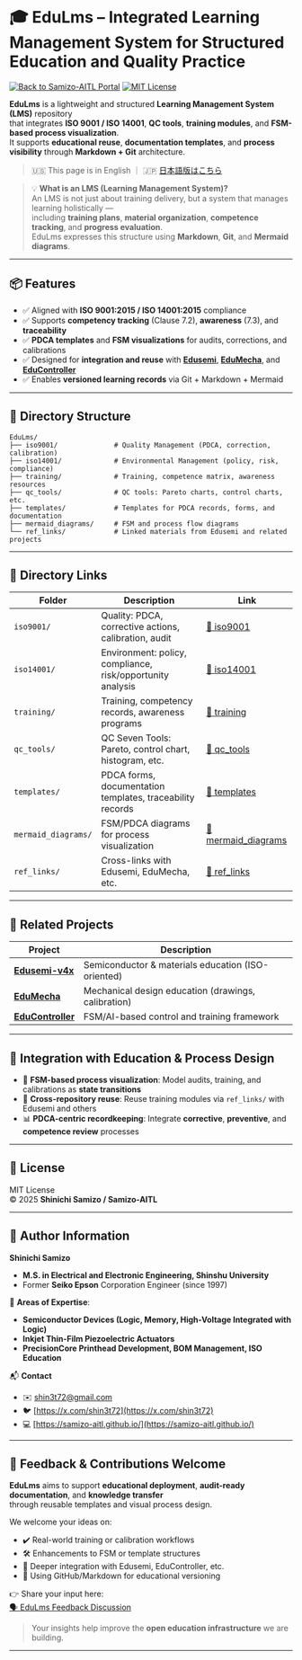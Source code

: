 # 🎓 **EduLms – Integrated Learning Management System for Structured Education and Quality Practice**

[![Back to Samizo-AITL Portal](https://img.shields.io/badge/Back%20to%20Samizo--AITL%20Portal-brightgreen)](https://samizo-aitl.github.io/en/) [![MIT License](https://img.shields.io/badge/license-MIT-blue.svg)](../LICENSE)

**EduLms** is a lightweight and structured **Learning Management System (LMS)** repository  
that integrates **ISO 9001 / ISO 14001**, **QC tools**, **training modules**, and **FSM-based process visualization**.  
It supports **educational reuse**, **documentation templates**, and **process visibility** through **Markdown + Git** architecture.

> 🇺🇸 This page is in English ｜ 🇯🇵 [日本語版はこちら](./README.md)

> 💡 **What is an LMS (Learning Management System)?**  
> An LMS is not just about training delivery, but a system that manages learning holistically —  
> including **training plans**, **material organization**, **competence tracking**, and **progress evaluation**.  
> EduLms expresses this structure using **Markdown**, **Git**, and **Mermaid diagrams**.

---

## 📦 **Features**

- ✅ Aligned with **ISO 9001:2015 / ISO 14001:2015** compliance
- ✅ Supports **competency tracking** (Clause 7.2), **awareness** (7.3), and **traceability**
- ✅ **PDCA templates** and **FSM visualizations** for audits, corrections, and calibrations
- ✅ Designed for **integration and reuse** with [**Edusemi**](https://github.com/samizo-aitl/Edusemi), [**EduMecha**](https://github.com/samizo-aitl/EduMecha), and [**EduController**](https://github.com/samizo-aitl/EduController)
- ✅ Enables **versioned learning records** via Git + Markdown + Mermaid

---

## 📁 **Directory Structure**

```plaintext
EduLms/
├── iso9001/              # Quality Management (PDCA, correction, calibration)
├── iso14001/             # Environmental Management (policy, risk, compliance)
├── training/             # Training, competence matrix, awareness resources
├── qc_tools/             # QC tools: Pareto charts, control charts, etc.
├── templates/            # Templates for PDCA records, forms, and documentation
├── mermaid_diagrams/     # FSM and process flow diagrams
└── ref_links/            # Linked materials from Edusemi and related projects
```

---

## 📂 **Directory Links**

| **Folder**         | **Description**                                              | **Link**                          |
|--------------------|--------------------------------------------------------------|-----------------------------------|
| `iso9001/`         | Quality: PDCA, corrective actions, calibration, audit        | [📁 iso9001](./iso9001/)          |
| `iso14001/`        | Environment: policy, compliance, risk/opportunity analysis   | [📁 iso14001](./iso14001/)        |
| `training/`        | Training, competency records, awareness programs             | [📁 training](./training/)        |
| `qc_tools/`        | QC Seven Tools: Pareto, control chart, histogram, etc.       | [📁 qc_tools](./qc_tools/)        |
| `templates/`       | PDCA forms, documentation templates, traceability records    | [📁 templates](./templates/)      |
| `mermaid_diagrams/`| FSM/PDCA diagrams for process visualization                  | [📁 mermaid_diagrams](./mermaid_diagrams/) |
| `ref_links/`       | Cross-links with Edusemi, EduMecha, etc.                     | [📁 ref_links](./ref_links/)      |

---

## 🔗 **Related Projects**

| **Project**       | **Description**                                               |
|-------------------|---------------------------------------------------------------|
| [**Edusemi-v4x**](https://github.com/samizo-aitl/Edusemi-v4x)   | Semiconductor & materials education (ISO-oriented) |
| [**EduMecha**](https://github.com/samizo-aitl/EduMecha)         | Mechanical design education (drawings, calibration) |
| [**EduController**](https://github.com/samizo-aitl/EduController) | FSM/AI-based control and training framework         |

---

## 🧠 **Integration with Education & Process Design**

- 🔄 **FSM-based process visualization**: Model audits, training, and calibrations as **state transitions**
- 🔗 **Cross-repository reuse**: Reuse training modules via `ref_links/` with Edusemi and others
- 📊 **PDCA-centric recordkeeping**: Integrate **corrective**, **preventive**, and **competence review** processes

---

## 📜 **License**

MIT License  
© 2025 **Shinichi Samizo / Samizo-AITL**

---

## 👤 **Author Information**

**Shinichi Samizo**  
- **M.S. in Electrical and Electronic Engineering, Shinshu University**  
- Former **Seiko Epson** Corporation Engineer (since 1997)

📌 **Areas of Expertise**:  
- **Semiconductor Devices (Logic, Memory, High-Voltage Integrated with Logic)**  
- **Inkjet Thin-Film Piezoelectric Actuators**  
- **PrecisionCore Printhead Development, BOM Management, ISO Education**

📬 **Contact**  
- ✉️ [shin3t72@gmail.com](mailto:shin3t72@gmail.com)  
- 🐦 [https://x.com/shin3t72](https://x.com/shin3t72)  
- 💻 [https://samizo-aitl.github.io/](https://samizo-aitl.github.io/)

---

## 💬 **Feedback & Contributions Welcome**

**EduLms** aims to support **educational deployment**, **audit-ready documentation**, and **knowledge transfer**  
through reusable templates and visual process design.

We welcome your ideas on:

- ✔️ Real-world training or calibration workflows  
- 🛠️ Enhancements to FSM or template structures  
- 🔁 Deeper integration with Edusemi, EduController, etc.  
- 📘 Using GitHub/Markdown for educational versioning

👉 Share your input here:  
[🗣️ EduLms Feedback Discussion](https://github.com/Samizo-AITL/EduLms/discussions)

> Your insights help improve the **open education infrastructure** we are building.

---
